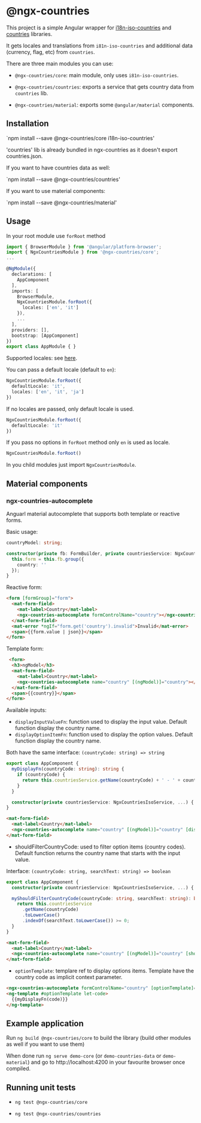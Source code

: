 # @ngx-countries

This project is a simple Angular wrapper for [i18n-iso-countries](https://github.com/michaelwittig/node-i18n-iso-countries) and [countries](https://github.com/mledoze/countries) libraries.

It gets locales and translations from `i81n-iso-countries` and additional data (currency, flag, etc) from `countries`.

There are three main modules you can use:

- `@ngx-countries/core`: main module, only uses `i81n-iso-countries`.

- `@ngx-countries/countries`: exports a service that gets country data from `countries` lib.

- `@ngx-countries/material`: exports some `@angular/material` components.

## Installation

`npm install --save @ngx-countries/core i18n-iso-countries'

'countries' lib is already bundled in ngx-countries as it doesn't export countries.json.

If you want to have countries data as well:

`npm install --save @ngx-countries/countries'

If you want to use material components:

`npm install --save @ngx-countries/material'

## Usage

In your root module use `forRoot` method

```typescript
import { BrowserModule } from '@angular/platform-browser';
import { NgxCountriesModule } from '@ngx-countries/core';
...

@NgModule({
  declarations: [
    AppComponent
  ],
  imports: [
    BrowserModule,
    NgxCountriesModule.forRoot({
      locales: ['en', 'it']
    }),
    ...
  ],
  providers: [],
  bootstrap: [AppComponent]
})
export class AppModule { }
```

Supported locales: see [here](https://github.com/michaelwittig/node-i18n-iso-countries#supported-languages-iso-639-1).

You can pass a default locale (default to `en`):

```typescript
NgxCountriesModule.forRoot({
  defaultLocale: 'it',
  locales: ['en', 'it', 'ja']
})
```

If no locales are passed, only default locale is used.

```typescript
NgxCountriesModule.forRoot({
  defaultLocale: 'it'
})
```

If you pass no options in `forRoot` method only `en` is used as locale.

```typescript
NgxCountriesModule.forRoot()
```

In you child modules just import `NgxCountriesModule`.

## Material components

### ngx-countries-autocomplete

Anguarl material autocomplete that supports both template or reactive forms.

Basic usage:

```typescript
countryModel: string;

constructor(private fb: FormBuilder, private countriesService: NgxCountriesIsoService) {
  this.form = this.fb.group({
    country: ''
  });
}
```

Reactive form:

```html
<form [formGroup]="form">
  <mat-form-field>
    <mat-label>Country</mat-label>
    <ngx-countries-autocomplete formControlName="country"></ngx-countries-autocomplete>
  </mat-form-field>
  <mat-error *ngIf="form.get('country').invalid">Invalid</mat-error>
  <span>{{form.value | json}}</span>
</form>
```

Template form:

```html
 <form>
  <h3>ngModel</h3>
  <mat-form-field>
    <mat-label>Country</mat-label>
    <ngx-countries-autocomplete name="country" [(ngModel)]="country"></ngx-countries-autocomplete>
  </mat-form-field>
  <span>{{country}}</span>
</form>
```

Available inputs:

- `displayInputValueFn`: function used to display the input value. Default function display the country name.
- `displayOptionItemFn`: function used to display the option values. Default function display the country name.

Both have the same interface: `(countryCode: string) => string`

```typescript
export class AppComponent {
  myDisplayFn(countryCode: string): string {
    if (countryCode) {
      return this.countriesService.getName(countryCode) + ' - ' + countryCode.toUpperCase();
    }
  }

  constructor(private countriesService: NgxCountriesIsoService, ...) { ... }
}
```

```html
<mat-form-field>
  <mat-label>Country</mat-label>
  <ngx-countries-autocomplete name="country" [(ngModel)]="country" [displayInputValueFn]="myDisplayFn"></ngx-countries-autocomplete>
</mat-form-field>
```

- shouldFilterCountryCode: used to filter option items (country codes). Default function returns the country name that starts with the input value.

Interface: `(countryCode: string, searchText: string) => boolean`

```typescript
export class AppComponent {
  constructor(private countriesService: NgxCountriesIsoService, ...) { ... }

  myShouldFilterCountryCode(countryCode: string, searchText: string): boolean {
    return this.countriesService
      .getName(countryCode)
      .toLowerCase()
      .indexOf(searchText.toLowerCase()) >= 0;
  }
}
```

```html
<mat-form-field>
  <mat-label>Country</mat-label>
  <ngx-countries-autocomplete name="country" [(ngModel)]="country" [shouldFilterCountryCode]="myShouldFilterCountryCode"></ngx-countries-autocomplete>
</mat-form-field>
```

- `optionTemplate`: templare ref to display options items. Template have the country code as implicit context parameter.

```html
<ngx-countries-autocomplete formControlName="country" [optionTemplate]="optionTemplate"></ngx-countries-autocomplete>
<ng-template #optionTemplate let-code>
  {{myDisplayFn(code)}}
</ng-template>
```

## Example application

Run `ng build @ngx-countries/core` to build the library (build other modules as well if you want to use them)

When done run `ng serve demo-core` (or `demo-countries-data` or `demo-material`) and go to http://localhost:4200 in your favourite browser once compiled.

## Running unit tests

- `ng test @ngx-countries/core`

- `ng test @ngx-countries/countries`
